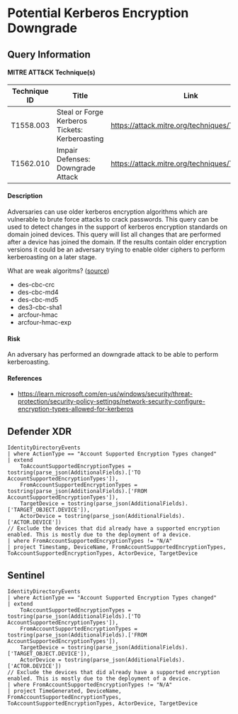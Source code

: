 # Potential Kerberos Encryption Downgrade

## Query Information

#### MITRE ATT&CK Technique(s)

| Technique ID | Title    | Link    |
| ---  | --- | --- |
| T1558.003 | Steal or Forge Kerberos Tickets: Kerberoasting | https://attack.mitre.org/techniques/T1558/003/ |
| T1562.010 | Impair Defenses: Downgrade Attack | https://attack.mitre.org/techniques/T1562/010/ |

#### Description
Adversaries can use older kerberos encryption algorithms which are vulnerable to brute force attacks to crack passwords. This query can be used to detect changes in the support of kerberos encryption standards on domain joined devices. This query will list all changes that are performed after a device has joined the domain. If the results contain older encryption versions it could be an adversary trying to enable older ciphers to perform kerberoasting on a later stage.

What are weak algoritms? ([source](https://web.mit.edu/kerberos/krb5-latest/doc/admin/enctypes.html))
- des-cbc-crc	
- des-cbc-md4
- des-cbc-md5
- des3-cbc-sha1
- arcfour-hmac
- arcfour-hmac-exp

#### Risk
An adversary has performed an downgrade attack to be able to perform kerberoasting.

#### References
- https://learn.microsoft.com/en-us/windows/security/threat-protection/security-policy-settings/network-security-configure-encryption-types-allowed-for-kerberos

## Defender XDR
```KQL
IdentityDirectoryEvents
| where ActionType == "Account Supported Encryption Types changed"
| extend
    ToAccountSupportedEncryptionTypes = tostring(parse_json(AdditionalFields).['TO AccountSupportedEncryptionTypes']),
    FromAccountSupportedEncryptionTypes = tostring(parse_json(AdditionalFields).['FROM AccountSupportedEncryptionTypes']),
    TargetDevice = tostring(parse_json(AdditionalFields).['TARGET_OBJECT.DEVICE']),
    ActorDevice = tostring(parse_json(AdditionalFields).['ACTOR.DEVICE'])
// Exclude the devices that did already have a supported encryption enabled. This is mostly due to the deployment of a device.
| where FromAccountSupportedEncryptionTypes != "N/A"
| project Timestamp, DeviceName, FromAccountSupportedEncryptionTypes, ToAccountSupportedEncryptionTypes, ActorDevice, TargetDevice
```

## Sentinel
```KQL
IdentityDirectoryEvents
| where ActionType == "Account Supported Encryption Types changed"
| extend
    ToAccountSupportedEncryptionTypes = tostring(parse_json(AdditionalFields).['TO AccountSupportedEncryptionTypes']),
    FromAccountSupportedEncryptionTypes = tostring(parse_json(AdditionalFields).['FROM AccountSupportedEncryptionTypes']),
    TargetDevice = tostring(parse_json(AdditionalFields).['TARGET_OBJECT.DEVICE']),
    ActorDevice = tostring(parse_json(AdditionalFields).['ACTOR.DEVICE'])
// Exclude the devices that did already have a supported encryption enabled. This is mostly due to the deployment of a device.
| where FromAccountSupportedEncryptionTypes != "N/A"
| project TimeGenerated, DeviceName, FromAccountSupportedEncryptionTypes, ToAccountSupportedEncryptionTypes, ActorDevice, TargetDevice
```
